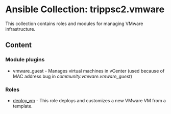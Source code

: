 # Ansible Collection: trippsc2.vmware

This collection contains roles and modules for managing VMware infrastructure.

## Content

### Module plugins

- vmware_guest - Manages virtual machines in vCenter (used because of MAC address bug in *community.vmware.vmware_guest*)

### Roles

- [deploy_vm](roles/deploy_vm/README.md) - This role deploys and customizes a new VMware VM from a template.
